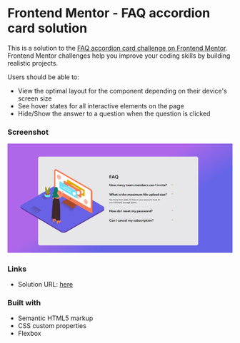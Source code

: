 # Frontend Mentor - FAQ accordion card solution

This is a solution to the [FAQ accordion card challenge on Frontend Mentor](https://www.frontendmentor.io/challenges/faq-accordion-card-XlyjD0Oam). Frontend Mentor challenges help you improve your coding skills by building realistic projects. 

Users should be able to:

- View the optimal layout for the component depending on their device's screen size
- See hover states for all interactive elements on the page
- Hide/Show the answer to a question when the question is clicked

### Screenshot

![](./src/images/screenschot.PNG)


### Links

- Solution URL: [here](https://wagner-goulart.github.io/faq-accordion-card-main/)

### Built with

- Semantic HTML5 markup
- CSS custom properties
- Flexbox
